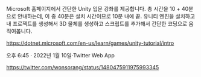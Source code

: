 Microsoft 홈페이지에서 간단한 Unity 입문 강좌를 제공합니다.
총 시간을 10 + 40분으로 안내하는데, 이 중 40분은 설치 시간이므로 10분 내에 끝.
유니티 엔진을 설치하고 내 프로젝트를 생성해서 3D 물체를 생성하고 스크립트를 추가해서 간단한 코딩으로 움직여봅니다.

https://dotnet.microsoft.com/en-us/learn/games/unity-tutorial/intro

오후 6:45 · 2022년 1월 10일·Twitter Web App

https://twitter.com/wonsorang/status/1480475911975993345

